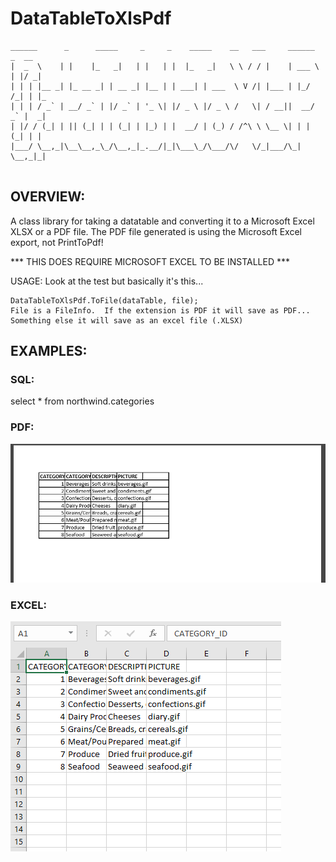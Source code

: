 # DataTableToXlsPdf
```
______      _      _____     _     _    _____    __   ___     ______   _  __ 
|  _  \    | |    |_   _|   | |   | |  |_   _|   \ \ / / |    | ___ \ | |/ _|
| | | |__ _| |_ __ _| | __ _| |__ | | ___| | ___  \ V /| |___ | |_/ /_| | |_ 
| | | / _` | __/ _` | |/ _` | '_ \| |/ _ \ |/ _ \ /   \| / __||  __/ _` |  _|
| |/ / (_| | || (_| | | (_| | |_) | |  __/ | (_) / /^\ \ \__ \| | | (_| | |  
|___/ \__,_|\__\__,_\_/\__,_|_.__/|_|\___\_/\___/\/   \/_|___/\_|  \__,_|_|  
                                                                                                                                                         
```

## OVERVIEW:
A class library for taking a datatable and converting it to a Microsoft Excel XLSX or a PDF file.  The PDF file generated is using the Microsoft Excel export, not PrintToPdf!

*** THIS DOES REQUIRE MICROSOFT EXCEL TO BE INSTALLED ***

USAGE:
Look at the test but basically it's this...
```
DataTableToXlsPdf.ToFile(dataTable, file);
File is a FileInfo.  If the extension is PDF it will save as PDF...  Something else it will save as an excel file (.XLSX)
```

## EXAMPLES:
### SQL:
select * from northwind.categories

### PDF:

![alt text](https://raw.githubusercontent.com/dshifflet/DatatableToXlsPdfTools/master/pdf_example.PNG "Example Screen Shot")

### EXCEL:

![alt text](https://raw.githubusercontent.com/dshifflet/DatatableToXlsPdfTools/master/excel_example.PNG "Example Screen Shot")
